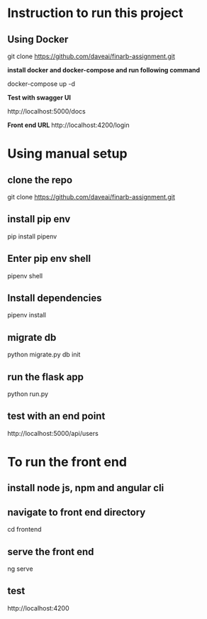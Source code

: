 # Instruction to run this project

## Using Docker

git clone https://github.com/daveai/finarb-assignment.git

<b>install docker and docker-compose and run following command</b>

docker-compose up -d

<b>Test with swagger UI</b>

http://localhost:5000/docs

<b>Front end URL </b>
http://localhost:4200/login



# Using manual setup
## clone the repo
git clone https://github.com/daveai/finarb-assignment.git

## install pip env
pip install pipenv

## Enter pip env shell
pipenv shell

## Install dependencies
pipenv install

## migrate db
python migrate.py db init

## run the flask app
python run.py

## test with an end point 
http://localhost:5000/api/users

# To run the front end

## install node js, npm and angular cli
## navigate to front end directory
cd frontend
## serve the front end
ng serve

## test
http://localhost:4200



